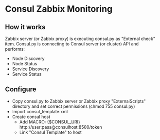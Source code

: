 # Consul Zabbix Monitoring

## How it works

Zabbix server (or Zabbix proxy) is executing consul.py as "External check"
item. Consul.py is connecting to Consul server (or cluster) API and
performs:

- Node Discovery
- Node Status
- Service Discovery
- Service Status

## Configure

- Copy consul.py to Zabbix server or Zabbix proxy "ExternalScripts"
  directory and set correct permissions (chmod 755 consul.py)
- Import consul_template.xml
- Create consul host
	- Add MACRO: {$CONSUL_URI} http://user:pass@consulhost:8500/token
	- Link "Consul Template" to host
